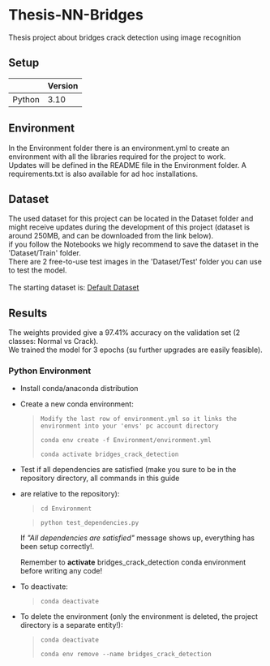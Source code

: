 # Thesis-NN-Bridges

Thesis project about bridges crack detection using image recognition

## Setup

|        | Version |
|--------|---------|
| Python | 3.10    |

## Environment

In the Environment folder there is an environment.yml to create an environment with all the libraries required for the
project to work.<br/>
Updates will be defined in the README file in the Environment folder.
A requirements.txt is also available for ad hoc installations.

## Dataset

The used dataset for this project can be located in the Dataset folder and might receive updates during the development
of this project (dataset is around 250MB, and can be downloaded from the link below).<br/>
if you follow the Notebooks we higly recommend to save the dataset in the 'Dataset/Train' folder.<br/>
There are 2 free-to-use test images in the 'Dataset/Test' folder you can use to test the model.<br/>
<br/>
The starting dataset is: [Default Dataset](https://data.mendeley.com/datasets/5y9wdsg2zt/2)

## Results

The weights provided give a 97.41% accuracy on the validation set (2 classes: Normal vs Crack).<br/>
We trained the model for 3 epochs (su further upgrades are easily feasible).

### Python Environment

* Install conda/anaconda distribution

* Create a new conda environment:

  > `Modify the last row of environment.yml so it links the environment into your 'envs' pc account directory`
  >
  > `conda env create -f Environment/environment.yml`
  >
  > `conda activate bridges_crack_detection`

* Test if all dependencies are satisfied (make you sure to be in the repository directory, all commands in this guide 
* are relative to the repository):
  > `cd Environment`

  > `python test_dependencies.py`

  If *"All dependencies are satisfied"* message shows up, everything has been setup correctly!.

  Remember to **activate** bridges_crack_detection conda environment before writing any code!<br/>
* To deactivate:
  > `conda deactivate`

* To delete the environment (only the environment is deleted, the project directory is a separate entity!):
  > `conda deactivate`
  >
  > `conda env remove --name bridges_crack_detection`
